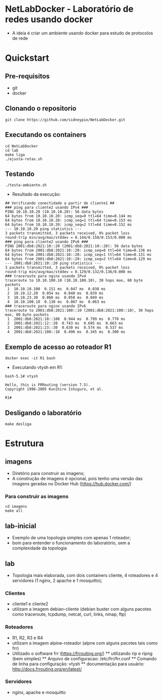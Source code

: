 # NetLabDocker - Laboratório de redes usando docker
* A ideia é criar um ambiente usando docker para estudo de protocolos de rede

# Quickstart
## Pre-requisitos
* git
* docker 
## Clonando o repositorio
```
git clone https://github.com/sidneypio/NetLabDocker.git
```

## Executando os containers
```
cd NetLabDocker
cd lab
make liga
./ajusta-rotas.sh
```

## Testando 
```
./testa-ambiente.sh
```
* Resultado da execução:
```
## Verificando conectidade a partir de cliente1 ##
### ping para cliente2 usando IPv4 ###
PING 10.10.10.20 (10.10.10.20): 56 data bytes
64 bytes from 10.10.10.20: icmp_seq=0 ttl=64 time=0.144 ms
64 bytes from 10.10.10.20: icmp_seq=1 ttl=64 time=0.153 ms
64 bytes from 10.10.10.20: icmp_seq=2 ttl=64 time=0.152 ms
--- 10.10.10.20 ping statistics ---
3 packets transmitted, 3 packets received, 0% packet loss
round-trip min/avg/max/stddev = 0.144/0.150/0.153/0.000 ms
### ping para cliente2 usando IPv6 ###
PING 2001:db8:2021:10::20 (2001:db8:2021:10::20): 56 data bytes
64 bytes from 2001:db8:2021:10::20: icmp_seq=0 ttl=64 time=0.136 ms
64 bytes from 2001:db8:2021:10::20: icmp_seq=1 ttl=64 time=0.131 ms
64 bytes from 2001:db8:2021:10::20: icmp_seq=2 ttl=64 time=0.129 ms
--- 2001:db8:2021:10::20 ping statistics ---
3 packets transmitted, 3 packets received, 0% packet loss
round-trip min/avg/max/stddev = 0.129/0.132/0.136/0.000 ms
### traceroute para nginx usando IPv4
traceroute to 10.10.100.10 (10.10.100.10), 30 hops max, 60 byte packets
 1  10.10.10.100  0.151 ms  0.047 ms  0.030 ms
 2  10.10.12.20  0.054 ms  0.040 ms  0.039 ms
 3  10.10.23.30  0.060 ms  0.058 ms  0.049 ms
 4  10.10.100.10  0.130 ms  0.067 ms  0.063 ms
### traceroute para nginx usando IPv6
traceroute to 2001:db8:2021:100::10 (2001:db8:2021:100::10), 30 hops max, 80 byte packets
 1  2001:db8:2021:10::100  0.944 ms  0.799 ms  0.770 ms
 2  2001:db8:2021:12::20  0.743 ms  0.695 ms  0.663 ms
 3  2001:db8:2021:23::30  0.630 ms  0.574 ms  0.537 ms
 4  2001:db8:2021:100::10  0.496 ms  0.345 ms  0.300 ms
```

## Exemplo de acesso ao roteador R1
```
docker exec -it R1 bash
```
* Executando vtysh em R1:
```
bash-5.1# vtysh

Hello, this is FRRouting (version 7.5).
Copyright 1996-2005 Kunihiro Ishiguro, et al.

R1# 
```

## Desligando o laboratório
```
make desliga
```

# Estrutura
## imagens
* Diretório para construir as imagens;
* A construção de imagens é opcional, pois tenho uma versão das imagens geradas no Docker Hub (https://hub.docker.com/)
### Para construir as imagens
```
cd imagens
make all
```

## lab-inicial
* Exemplo de uma topologia simples com apenas 1 roteador;
* bom para entender o funcionamento do laboratório, sem a complexidade da topologia

## lab
* Topologia mais elaborada, com dois containers cliente, 4 roteadores e 4 servidores (1 nginx, 2 apache e 1 mosquitto);
### Clientes
* cliente1 e cliente2
* utilizam a imagem debian-cliente (debian buster com alguns pacotes como traceroute, tcpdump, netcat, curl, links, nmap, ftp)
### Roteadores
* R1, R2, R3 e R4
* utilizam a imagem alpine-roteador (alpne com alguns pacotes tais como frr)
* Utilizado o software frr (https://frrouting.org/)
** utilizando rip e ripng (bem simples)
** Arquivo de configuracao: /etc/frr/frr.conf
** Comando de linha para configuração: vtysh
** documentação para usuário: http://docs.frrouting.org/en/latest/
### Servidores
* nginx, apache e mosquitto
